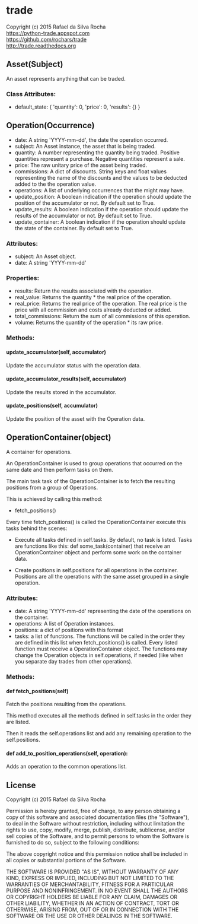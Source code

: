 # trade
Copyright (c) 2015 Rafael da Silva Rocha  
https://python-trade.appspot.com  
https://github.com/rochars/trade  
http://trade.readthedocs.org


## Asset(Subject)
An asset represents anything that can be traded.

### Class Attributes:
+ default_state: { 'quantity': 0, 'price': 0, 'results': {} }


## Operation(Occurrence)
+ date: A string 'YYYY-mm-dd', the date the operation occurred.
+ subject: An Asset instance, the asset that is being traded.
+ quantity: A number representing the quantity being traded. Positive quantities represent a purchase. Negative quantities represent a sale.
+ price: The raw unitary price of the asset being traded.
+ commissions: A dict of discounts. String keys and float values representing the name of the discounts and the values to be deducted added to the the operation value.
+ operations: A list of underlying occurrences that the might may have.
+ update_position: A boolean indication if the operation should update the position of the accumulator or not. By default set to True.
+ update_results: A boolean indication if the operation should update the results of the accumulator or not. By default set to True.
+ update_container: A boolean indication if the operation should update the state of the container. By default set to True.

### Attributes:
+ subject: An Asset object.
+ date: A string 'YYYY-mm-dd'

### Properties:
+ results: Return the results associated with the operation.
+ real_value: Returns the quantity * the real price of the operation.
+ real_price: Returns the real price of the operation. The real price is the price with all commission and costs already deducted or added.
+ total_commissions: Return the sum of all commissions of this operation.
+ volume: Returns the quantity of the operation * its raw price.

### Methods:

#### update_accumulator(self, accumulator)
Update the accumulator status with the operation data.

#### update_accumulator_results(self, accumulator)
Update the results stored in the accumulator.

#### update_positions(self, accumulator)
Update the position of the asset with the Operation data.


## OperationContainer(object)
A container for operations.

An OperationContainer is used to group operations that occurred on
the same date and then perform tasks on them.

The main task task of the OperationContainer is to fetch the
resulting positions from a group of Operations.

This is achieved by calling this method:
- fetch_positions()

Every time fetch_positions() is called the OperationContainer
execute this tasks behind the scenes:

- Execute all tasks defined in self.tasks. By default, no task is
  listed. Tasks are functions like this:
        def some_task(container)
  that receive an OperationContainer object and perform some work
  on the container data.

- Create positions in self.positions for all operations in
  the container. Positions are all the operations with the same
  asset grouped in a single operation.


### Attributes:
+ date: A string 'YYYY-mm-dd' representing the date of the operations on the container.
+ operations: A list of Operation instances.
+ positions: a dict of positions with this format
+ tasks: a list of functions. The functions will be called in the order they are defined in this list when fetch_positions() is called. Every listed function must receive a OperationContainer object. The functions may change the Operation objects in self.operations, if needed (like when you separate day trades from other operations).

### Methods:

#### def fetch_positions(self)
Fetch the positions resulting from the operations.

This method executes all the methods defined in self.tasks
in the order they are listed.

Then it reads the self.operations list and add any remaining
operation to the self.positions.


#### def add_to_position_operations(self, operation):
Adds an operation to the common operations list.


## License
Copyright (c) 2015 Rafael da Silva Rocha

Permission is hereby granted, free of charge, to any person obtaining a copy
of this software and associated documentation files (the "Software"), to deal
in the Software without restriction, including without limitation the rights
to use, copy, modify, merge, publish, distribute, sublicense, and/or sell
copies of the Software, and to permit persons to whom the Software is
furnished to do so, subject to the following conditions:

The above copyright notice and this permission notice shall be included in
all copies or substantial portions of the Software.

THE SOFTWARE IS PROVIDED "AS IS", WITHOUT WARRANTY OF ANY KIND, EXPRESS OR
IMPLIED, INCLUDING BUT NOT LIMITED TO THE WARRANTIES OF MERCHANTABILITY,
FITNESS FOR A PARTICULAR PURPOSE AND NONINFRINGEMENT. IN NO EVENT SHALL THE
AUTHORS OR COPYRIGHT HOLDERS BE LIABLE FOR ANY CLAIM, DAMAGES OR OTHER
LIABILITY, WHETHER IN AN ACTION OF CONTRACT, TORT OR OTHERWISE, ARISING FROM,
OUT OF OR IN CONNECTION WITH THE SOFTWARE OR THE USE OR OTHER DEALINGS IN
THE SOFTWARE.
